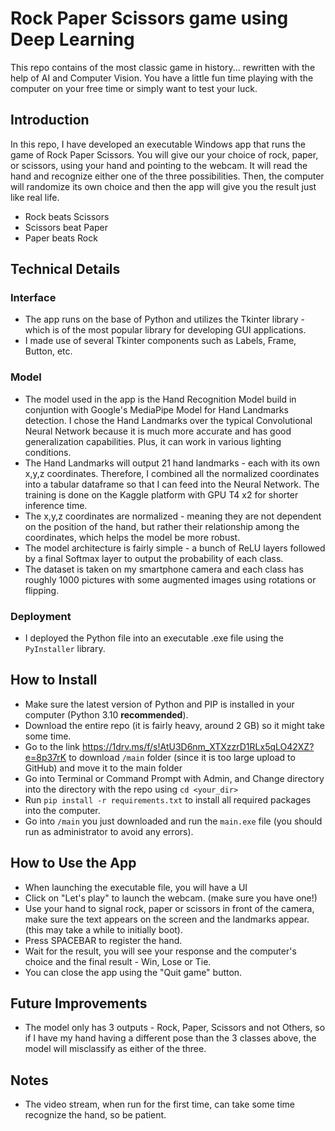 # Rock Paper Scissors game using Deep Learning
This repo contains of the most classic game in history... rewritten with the help of AI and Computer Vision. You have a little fun time playing with the computer on your free time or simply want to test your luck.
## Introduction
In this repo, I have developed an executable Windows app that runs the game of Rock Paper Scissors. You will give our your choice of rock, paper, or scissors, using your hand and pointing to the webcam. It will read the hand and recognize either one of the three possibilities. Then, the computer will randomize its own choice and then the app will give you the result just like real life. </br>
- Rock beats Scissors
- Scissors beat Paper
- Paper beats Rock
## Technical Details
### Interface
- The app runs on the base of Python and utilizes the Tkinter library - which is of the most popular library for developing GUI applications.
- I made use of several Tkinter components such as Labels, Frame, Button, etc.
### Model
- The model used in the app is the Hand Recognition Model build in conjuntion with Google's MediaPipe Model for Hand Landmarks detection. I chose the Hand Landmarks over the typical Convolutional Neural Network because it is much more accurate and has good generalization capabilities. Plus, it can work in various lighting conditions.
- The Hand Landmarks will output 21 hand landmarks - each with its own x,y,z coordinates. Therefore, I combined all the normalized coordinates into a tabular dataframe so that I can feed into the Neural Network. The training is done on the Kaggle platform with GPU T4 x2 for shorter inference time.
- The x,y,z coordinates are normalized - meaning they are not dependent on the position of the hand, but rather their relationship among the coordinates, which helps the model be more robust.
- The model architecture is fairly simple - a bunch of ReLU layers followed by a final Softmax layer to output the probability of each class.
- The dataset is taken on my smartphone camera and each class has roughly 1000 pictures with some augmented images using rotations or flipping.
### Deployment
- I deployed the Python file into an executable .exe file using the ```PyInstaller``` library.
## How to Install
- Make sure the latest version of Python and PIP is installed in your computer (Python 3.10 **recommended**).
- Download the entire repo (it is fairly heavy, around 2 GB) so it might take some time.
- Go to the link https://1drv.ms/f/s!AtU3D6nm_XTXzzrD1RLx5qLO42XZ?e=8p37rK to download ```/main``` folder (since it is too large upload to GitHub) and move it to the main folder
- Go into Terminal or Command Prompt with Admin, and Change directory into the directory with the repo using ```cd <your_dir>```
- Run ```pip install -r requirements.txt``` to install all required packages into the computer.
- Go into ```/main``` you just downloaded and run the ```main.exe``` file (you should run as administrator to avoid any errors).
## How to Use the App
- When launching the executable file, you will have a UI
- Click on "Let's play" to launch the webcam. (make sure you have one!)
- Use your hand to signal rock, paper or scissors in front of the camera, make sure the text appears on the screen and the landmarks appear. (this may take a while to initially boot).
- Press SPACEBAR to register the hand.
- Wait for the result, you will see your response and the computer's choice and the final result - Win, Lose or Tie.
- You can close the app using the "Quit game" button.

## Future Improvements
- The model only has 3 outputs - Rock, Paper, Scissors and not Others, so if I have my hand having a different pose than the 3 classes above, the model will misclassify as either of the three.

## Notes
- The video stream, when run for the first time, can take some time recognize the hand, so be patient.
